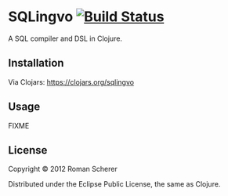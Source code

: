 # SQLingvo [![Build Status](https://travis-ci.org/r0man/sqlingvo.png)](https://travis-ci.org/r0man/sqlingvo)

A SQL compiler and DSL in Clojure.

## Installation

Via Clojars: https://clojars.org/sqlingvo

## Usage

FIXME

## License

Copyright © 2012 Roman Scherer

Distributed under the Eclipse Public License, the same as Clojure.
